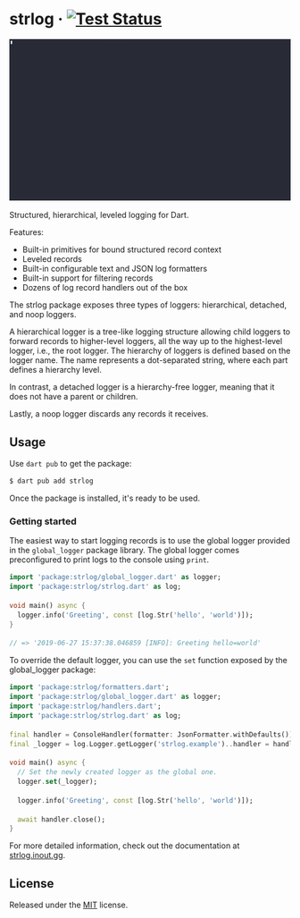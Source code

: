 # strlog &middot; [![Test Status][gh-actions-image]][gh-actions-url]

![strlog.dart demo][DEMO]

Structured, hierarchical, leveled logging for Dart.

Features:

- Built-in primitives for bound structured record context
- Leveled records
- Built-in configurable text and JSON log formatters
- Built-in support for filtering records
- Dozens of log record handlers out of the box

The strlog package exposes three types of loggers: hierarchical, detached, and noop loggers.

A hierarchical logger is a tree-like logging structure allowing child loggers to forward records to higher-level loggers, all the way up to the highest-level logger, i.e., the root logger. The hierarchy of loggers is defined based on the logger name. The name represents a dot-separated string, where each part defines a hierarchy level.

In contrast, a detached logger is a hierarchy-free logger, meaning that it does not have a parent or children.

Lastly, a noop logger discards any records it receives.

## Usage

Use `dart pub` to get the package:

```sh
$ dart pub add strlog
```

Once the package is installed, it's ready to be used.

### Getting started

The easiest way to start logging records is to use the global logger provided in the `global_logger` package library. The global logger comes preconfigured to print logs to the console using `print`.

```dart
import 'package:strlog/global_logger.dart' as logger;
import 'package:strlog/strlog.dart' as log;

void main() async {
  logger.info('Greeting', const [log.Str('hello', 'world')]);
}

// => '2019-06-27 15:37:38.046859 [INFO]: Greeting hello=world'
```

To override the default logger, you can use the `set` function exposed by the global_logger package:

```dart
import 'package:strlog/formatters.dart';
import 'package:strlog/global_logger.dart' as logger;
import 'package:strlog/handlers.dart';
import 'package:strlog/strlog.dart' as log;

final handler = ConsoleHandler(formatter: JsonFormatter.withDefaults());
final _logger = log.Logger.getLogger('strlog.example')..handler = handler;

void main() async {
  // Set the newly created logger as the global one.
  logger.set(_logger);

  logger.info('Greeting', const [log.Str('hello', 'world')]);

  await handler.close();
}
```

For more detailed information, check out the documentation at [strlog.inout.gg](https://strlog.inout.gg).

## License

Released under the [MIT] license.

[MIT]: ./LICENSE
[gh-actions-image]: https://github.com/inoutgg/strlog.dart/workflows/test/badge.svg
[gh-actions-url]: https://github.com/inoutgg/strlog.dart
[DEMO]: ./doc/assets/demo.gif

